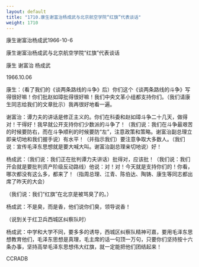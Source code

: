 ```yaml
---
layout: default
title: "1710.康生谢富治杨成武与北京航空学院“红旗”代表谈话"
weight: 1710
---
```


康生谢富治杨成武1966-10-6

康生谢富治杨成武与北京航空学院“红旗”代表谈话

康生 谢富治 杨成武

1966.10.06

康生：（看了我们的《谈两条路线的斗争》后）你们这个《谈两条路线的斗争》写得很好嘛！你们批赵如璋批得很好嘛！我们中央文革小组都支持你们。（我们请康生同志给我们的文章批示）我再很好地看一遍。

谢富治：谭力夫的讲话是修正主义的。你们在科委和赵如璋斗争二十几天，做得对！干得好！我早就公开支持你们少数派的斗争了！（我们说：我们在斗争最艰苦的时候要防右，而在斗争顺利的时候要防“左”，注意政策和策略。谢富治副总理立即亲切地和我们握手说）有水平！（并指示我们）要注意争取大多数人。（我们说：宣传毛泽东思想就是要大喊大叫。谢富治副总理亲切地说）好！

杨成武：（我们说：我们正在批判谭力夫讲话）批得对，应该批！（我们说：我们开会就是要批判资产阶级反动路线）他说：对！对！今天就是支持你们的！你看，哪次都没有这么多，都来了！（指周总理、江青、陈伯达、陶铸、康生等同志都出席了昨天的大会）

（我们说：我们“红旗”在北京是被骂臭了的。）

杨成武：不是臭，而是香，他们说你们臭，领导说香！

（说到关于红卫兵西城区纠察队时）

杨成武：中学和大学不同，要多多的诱导，西城区纠察队精神可嘉，要用毛泽东思想教育他们，毛泽东思想是真理，毛主席的话一句顶一万句，只要你们坚持按十六条办事，坚持高举毛泽东思想伟大红旗，就一定能把他们团结起来！

CCRADB

